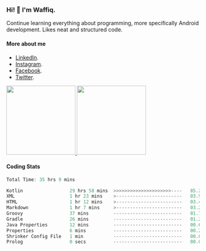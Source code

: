 ### Hi! 👋 I'm Waffiq.

Continue learning everything about programming, more specifically Android development. Likes neat and structured code.

#### More about me 
- [LinkedIn](https://www.linkedin.com/in/waffiqaziz/).
- [Instagram](https://www.instagram.com/waffiqaziz/).
- [Facebook](https://web.facebook.com/WaffiqAziz/).
- [Twitter](https://twitter.com/AzizWaffiq).

<p align="left">
<a href="https://github.com/waffiqaziz">
  <img height="180em" src="https://github-readme-stats-eight-theta.vercel.app/api?username=waffiqaziz&show_icons=true&theme=algolia&include_all_commits=true&count_private=true"/>
  <img height="180em" src="https://github-readme-stats-eight-theta.vercel.app/api/top-langs/?username=waffiqaziz&layout=compact&langs_count=8&theme=algolia"/>
</a>
</p>

#### Coding Stats
<!--START_SECTION:waka-->

```rust
Total Time: 35 hrs 9 mins

Kotlin                 29 hrs 58 mins  >>>>>>>>>>>>>>>>>>>>>----   85.28 %
XML                    1 hr 23 mins    >------------------------   03.98 %
HTML                   1 hr 12 mins    >------------------------   03.46 %
Markdown               1 hr 7 mins     >------------------------   03.20 %
Groovy                 37 mins         -------------------------   01.78 %
Gradle                 26 mins         -------------------------   01.25 %
Java Properties        12 mins         -------------------------   00.60 %
Properties             6 mins          -------------------------   00.29 %
Shrinker Config File   1 min           -------------------------   00.07 %
Prolog                 0 secs          -------------------------   00.05 %
```

<!--END_SECTION:waka-->
